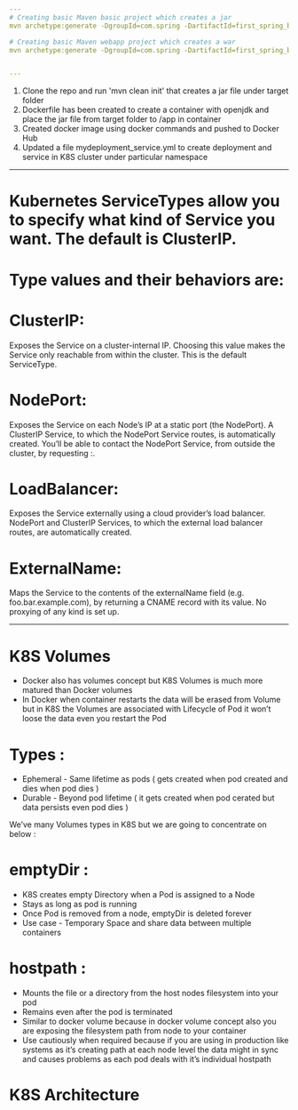 ```yaml
---
# Creating basic Maven basic project which creates a jar
mvn archetype:generate -DgroupId=com.spring -DartifactId=first_spring_boot -DarchetypeArtifactId=maven-archetype-quickstart -Dversion=1.0.0-SNAPSHOT

# Creating basic Maven webapp project which creates a war
mvn archetype:generate -DgroupId=com.spring -DartifactId=first_spring_boot -DarchetypeArtifactId=maven-archetype-webapp -Dversion=1.0.0-SNAPSHOT


---
```

1. Clone the repo and run 'mvn clean init' that creates a jar file under target folder
2. Dockerfile has been created to create a container with openjdk and place the jar file from target folder to /app in container
3. Created docker image using docker commands and pushed to Docker Hub
4. Updated a file mydeployment_service.yml to create deployment and service in K8S cluster under particular namespace


---
# Kubernetes ServiceTypes allow you to specify what kind of Service you want. The default is ClusterIP.

# Type values and their behaviors are:

# ClusterIP: 
Exposes the Service on a cluster-internal IP. Choosing this value makes the Service only reachable from within the cluster. This is the default ServiceType.

# NodePort: 
Exposes the Service on each Node’s IP at a static port (the NodePort). A ClusterIP Service, to which the NodePort Service routes, is automatically created. You’ll be able to contact the NodePort Service, from outside the cluster, by requesting <NodeIP>:<NodePort>.

# LoadBalancer: 
Exposes the Service externally using a cloud provider’s load balancer. NodePort and ClusterIP Services, to which the external load balancer routes, are automatically created.

# ExternalName: 
Maps the Service to the contents of the externalName field (e.g. foo.bar.example.com), by returning a CNAME record with its value. No proxying of any kind is set up.


---
#                                         K8S Volumes

* Docker also has volumes concept but K8S Volumes is much more matured than Docker volumes
* In Docker when container restarts the data will be erased from Volume but in K8S the Volumes are associated with Lifecycle of Pod it won’t loose the data even you restart the Pod


# Types : 

* Ephemeral - Same lifetime as pods ( gets created when pod created and dies when pod dies )
* Durable - Beyond pod lifetime ( it gets created when pod cerated but data persists even pod dies )

We’ve many Volumes types in K8S but we are going to concentrate on below :

# emptyDir :

* K8S creates empty Directory when a Pod is assigned to a Node
* Stays as long as pod is running
* Once Pod is removed from a node, emptyDir is deleted forever
* Use case - Temporary Space and share data between multiple containers

# hostpath :

* Mounts the file or a directory from the host nodes filesystem into your pod
* Remains even after the pod is terminated
* Similar to docker volume because in docker volume concept also you are exposing the filesystem path from node to your container
* Use cautiously when required because if you are using in production like systems as it’s creating path at each node level the data might in sync and causes problems as each pod deals with it’s individual hostpath


# K8S Architecture


